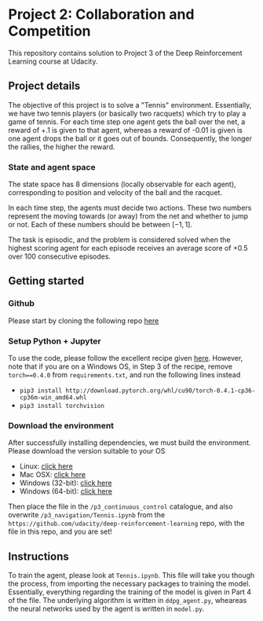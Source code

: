 # Project 2: Collaboration and Competition

This repository contains solution to Project 3 of the Deep Reinforcement Learning course at Udacity.

## Project details

The objective of this project is to solve a "Tennis" environment. Essentially, we have two tennis
players (or basically two racquets) which try to play a game of tennis.
For each time step one agent gets the ball over the net, a reward of +.1 is given to that agent, whereas a
reward of -0.01 is given is one agent drops the ball or it goes out of bounds.
Consequently, the longer the rallies, the higher the reward.

### State and agent space

The state space has 8 dimensions (locally observable for each agent), corresponding to position and  velocity of the ball and the racquet.

In each time step, the agents must decide two actions. These two numbers represent the moving towards
(or away) from the net and whether to jump or not. Each of these numbers should be between $[-1,1]$.

The task is episodic, and the problem is considered solved when the highest scoring agent for each
episode receives an average score of +0.5 over 100 consecutive episodes.

## Getting started

### Github

Please start by cloning the following repo [here](https://github.com/udacity/deep-reinforcement-learning)

### Setup Python + Jupyter

To use the code, please follow the excellent recipe given [here](https://github.com/udacity/deep-reinforcement-learning#dependencies).
However, note that if you are on a Windows OS, in Step 3 of the recipe, remove `torch==0.4.0` from `requirements.txt`, and run the following lines instead

* `pip3 install http://download.pytorch.org/whl/cu90/torch-0.4.1-cp36-cp36m-win_amd64.whl`
* `pip3 install torchvision`

### Download the environment

After successfully installing dependencies, we must build the environment. Please download the version suitable to your OS

* Linux: [click here](https://s3-us-west-1.amazonaws.com/udacity-drlnd/P3/Tennis/Tennis_Linux.zip)
* Mac OSX: [click here](https://s3-us-west-1.amazonaws.com/udacity-drlnd/P3/Tennis/Tennis.app.zip)
* Windows (32-bit): [click here](https://s3-us-west-1.amazonaws.com/udacity-drlnd/P3/Tennis/Tennis_Windows_x86.zip)
* Windows (64-bit): [click here](https://s3-us-west-1.amazonaws.com/udacity-drlnd/P3/Tennis/Tennis_Windows_x86_64.zip)

Then place the file in the `/p3_continuous_control` catalogue, and also overwrite `/p3_navigation/Tennis.ipynb`
from the `https://github.com/udacity/deep-reinforcement-learning` repo, with the file in this repo, and you are set!

## Instructions

To train the agent, please look at `Tennis.ipynb`. This file will take you though the process, from importing the necessary packages to training the model. Essentially, everything regarding the training of the model is given in Part 4 of the file.
The underlying algorithm is written in `ddpg_agent.py`, wheareas the neural networks used by the agent is written in `model.py`.
